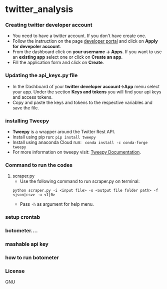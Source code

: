 # twitter_analysis

### Creating twitter developer account
- You need to have a twitter account. If you don't have create one.
- Follow the instruction on the page [developer portal](https://developer.twitter.com/en/docs/basics/developer-portal/overview) and click on **Apply for devepoler account**.
- From the dashboard click on **your username -> Apps**. If you want to use an **existing app** select one or click on **Create an app**.
- Fill the application form and click on **Create**.

### Updating the api_keys.py file
- In the Dashboard of your **twitter developer account->App** menu select your app. Under the section **Keys and tokens** you will find your api keys and access tokens.
- Copy and paste the keys and tokens to the respective variables and save the file.


### installing Tweepy
- **Tweepy** is a wrapper around the Twitter Rest API.
- Install using pip run: `pip install tweepy`
- Install using anaconda Cloud run: ` conda install -c conda-forge tweepy`
- For more information on tweepy visit: [Tweepy Documentation](https://tweepy.readthedocs.io/en/3.7.0/index.html#).


### Command to run the codes
1. scraper.py
   - Use the following command to run scraper.py on terminal:
   ```
   python scraper.py -i <input file> -o <output file folder path> -f <json|csv> -u <1|0>
   ```
   - Pass `-h` as argument for help menu.

### setup crontab

### botometer....
### mashable api key

### how to run botometer


### License
GNU



